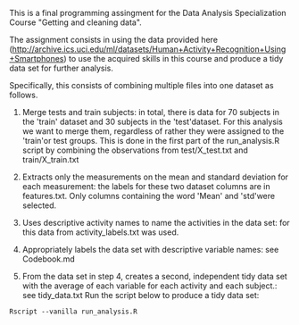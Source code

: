 This is a final programming assingment for the Data Analysis Specialization Course "Getting and cleaning data".

The assignment consists in using the data provided here (http://archive.ics.uci.edu/ml/datasets/Human+Activity+Recognition+Using+Smartphones) to use the acquired skills in this course and produce a tidy data set for further analysis.

Specifically, this consists of combining multiple files into one dataset as follows.


1. Merge tests and train subjects: in total, there is data for 70 subjects in the 'train' dataset and 30 subjects in the 'test'dataset. For this analysis we want to merge them, regardless of rather they were assigned to the 'train'or test groups. This is done in the first part of the run_analysis.R script by combining the observations from test/X_test.txt and train/X_train.txt

2. Extracts only the measurements on the mean and standard deviation for each measurement: the labels for these two dataset columns are in features.txt. Only columns containing the word 'Mean' and 'std'were selected.

3. Uses descriptive activity names to name the activities in the data set: for this data from activity_labels.txt was used.

4. Appropriately labels the data set with descriptive variable names: see Codebook.md

5. From the data set in step 4, creates a second, independent tidy data set with the average of each variable for each activity and each subject.: see tidy_data.txt
Run the script below to produce a tidy data set:

```
Rscript --vanilla run_analysis.R
```

